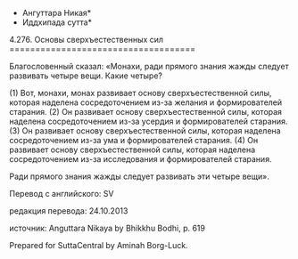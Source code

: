 * Ангуттара Никая*
* Иддхипада сутта*

4\.276\. Основы сверхъестественных сил
\=\=\=\=\=\=\=\=\=\=\=\=\=\=\=\=\=\=\=\=\=\=\=\=\=\=\=\=\=\=\=\=\=\=\=\=

Благословенный сказал: «Монахи, ради прямого знания жажды следует развивать четыре вещи\. Какие четыре?

\(1\) Вот, монахи, монах развивает основу сверхъестественной силы, которая наделена сосредоточением из\-за желания и формирователей старания\. \(2\) Он развивает основу сверхъестественной силы, которая наделена сосредоточением из\-за усердия и формирователей старания\. \(3\) Он развивает основу сверхъестественной силы, которая наделена сосредоточением из\-за ума и формирователей старания\. \(4\) Он развивает основу сверхъестественной силы, которая наделена сосредоточением из\-за исследования и формирователей старания\.

Ради прямого знания жажды следует развивать эти четыре вещи»\.

Перевод с английского: SV

редакция перевода: 24\.10\.2013

источник: Anguttara Nikaya by Bhikkhu Bodhi, p\. 619

Prepared for SuttaCentral by Aminah Borg\-Luck\.